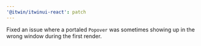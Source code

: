 ```yaml
---
'@itwin/itwinui-react': patch
---
```


Fixed an issue where a portaled `Popover` was sometimes showing up in the wrong window during the first render.
